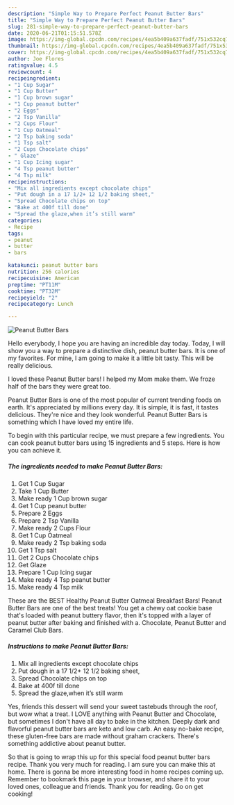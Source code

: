 ```yaml
---
description: "Simple Way to Prepare Perfect Peanut Butter Bars"
title: "Simple Way to Prepare Perfect Peanut Butter Bars"
slug: 281-simple-way-to-prepare-perfect-peanut-butter-bars
date: 2020-06-21T01:15:51.578Z
image: https://img-global.cpcdn.com/recipes/4ea5b409a637fadf/751x532cq70/peanut-butter-bars-recipe-main-photo.jpg
thumbnail: https://img-global.cpcdn.com/recipes/4ea5b409a637fadf/751x532cq70/peanut-butter-bars-recipe-main-photo.jpg
cover: https://img-global.cpcdn.com/recipes/4ea5b409a637fadf/751x532cq70/peanut-butter-bars-recipe-main-photo.jpg
author: Joe Flores
ratingvalue: 4.5
reviewcount: 4
recipeingredient:
- "1 Cup Sugar"
- "1 Cup Butter"
- "1 Cup brown sugar"
- "1 Cup peanut butter"
- "2 Eggs"
- "2 Tsp Vanilla"
- "2 Cups Flour"
- "1 Cup Oatmeal"
- "2 Tsp baking soda"
- "1 Tsp salt"
- "2 Cups Chocolate chips"
- " Glaze"
- "1 Cup Icing sugar"
- "4 Tsp peanut butter"
- "4 Tsp milk"
recipeinstructions:
- "Mix all ingredients except chocolate chips"
- "Put dough in a 17 1/2+ 12 1/2 baking sheet,"
- "Spread Chocolate chips on top"
- "Bake at 400f till done"
- "Spread the glaze,when it’s still warm"
categories:
- Recipe
tags:
- peanut
- butter
- bars

katakunci: peanut butter bars 
nutrition: 256 calories
recipecuisine: American
preptime: "PT11M"
cooktime: "PT32M"
recipeyield: "2"
recipecategory: Lunch

---
```



![Peanut Butter Bars](https://img-global.cpcdn.com/recipes/4ea5b409a637fadf/751x532cq70/peanut-butter-bars-recipe-main-photo.jpg)

Hello everybody, I hope you are having an incredible day today. Today, I will show you a way to prepare a distinctive dish, peanut butter bars. It is one of my favorites. For mine, I am going to make it a little bit tasty. This will be really delicious.

I loved these Peanut Butter bars! I helped my Mom make them. We froze half of the bars they were great too.

Peanut Butter Bars is one of the most popular of current trending foods on earth. It's appreciated by millions every day. It is simple, it is fast, it tastes delicious. They're nice and they look wonderful. Peanut Butter Bars is something which I have loved my entire life.


To begin with this particular recipe, we must prepare a few ingredients. You can cook peanut butter bars using 15 ingredients and 5 steps. Here is how you can achieve it.

<!--inarticleads1-->

##### The ingredients needed to make Peanut Butter Bars:

1. Get 1 Cup Sugar
1. Take 1 Cup Butter
1. Make ready 1 Cup brown sugar
1. Get 1 Cup peanut butter
1. Prepare 2 Eggs
1. Prepare 2 Tsp Vanilla
1. Make ready 2 Cups Flour
1. Get 1 Cup Oatmeal
1. Make ready 2 Tsp baking soda
1. Get 1 Tsp salt
1. Get 2 Cups Chocolate chips
1. Get  Glaze
1. Prepare 1 Cup Icing sugar
1. Make ready 4 Tsp peanut butter
1. Make ready 4 Tsp milk


These are the BEST Healthy Peanut Butter Oatmeal Breakfast Bars! Peanut Butter Bars are one of the best treats! You get a chewy oat cookie base that&#39;s loaded with peanut buttery flavor, then it&#39;s topped with a layer of peanut butter after baking and finished with a. Chocolate, Peanut Butter and Caramel Club Bars. 

<!--inarticleads2-->

##### Instructions to make Peanut Butter Bars:

1. Mix all ingredients except chocolate chips
1. Put dough in a 17 1/2+ 12 1/2 baking sheet,
1. Spread Chocolate chips on top
1. Bake at 400f till done
1. Spread the glaze,when it’s still warm


Yes, friends this dessert will send your sweet tastebuds through the roof, but wow what a treat. I LOVE anything with Peanut Butter and Chocolate, but sometimes I don&#39;t have all day to bake in the kitchen. Deeply dark and flavorful peanut butter bars are keto and low carb. An easy no-bake recipe, these gluten-free bars are made without graham crackers. There&#39;s something addictive about peanut butter. 

So that is going to wrap this up for this special food peanut butter bars recipe. Thank you very much for reading. I am sure you can make this at home. There is gonna be more interesting food in home recipes coming up. Remember to bookmark this page in your browser, and share it to your loved ones, colleague and friends. Thank you for reading. Go on get cooking!
